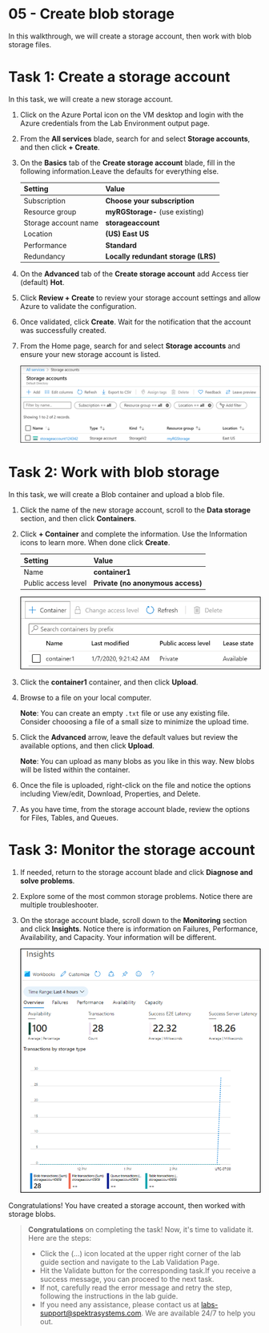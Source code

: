 # 05 - Create blob storage

In this walkthrough, we will create a storage account, then work with blob storage files.

# Task 1: Create a storage account

In this task, we will create a new storage account. 

1. Click on the Azure Portal icon on the VM desktop and login with the Azure credentials from the Lab Environment output page.

2. From the **All services** blade, search for and select **Storage accounts**, and then click **+ Create**. 

3. On the **Basics** tab of the **Create storage account** blade, fill in the following information.Leave the defaults for everything else.

    | Setting | Value | 
    | --- | --- |
    | Subscription | **Choose your subscription** |
    | Resource group | **myRGStorage-<inject key="DeploymentID" enableCopy="false" />** (use existing) |
    | Storage account name | **storageaccount<inject key="DeploymentID" enableCopy="false" />** |
    | Location | **(US) East US**  |
    | Performance | **Standard** |
    | Redundancy | **Locally redundant storage (LRS)** |

4. On the **Advanced** tab of the **Create storage account** add  Access tier (default) **Hot**.

5. Click **Review + Create** to review your storage account settings and allow Azure to validate the configuration. 

6. Once validated, click **Create**. Wait for the notification that the account was successfully created. 

7. From the Home page, search for and select **Storage accounts** and ensure your new storage account is listed.

    ![Screenshot of the newly created storage account in the Azure portal .](../images/AZ-9000501.png)

# Task 2: Work with blob storage

In this task, we will create a Blob container and upload a blob file. 

1. Click the name of the new storage account, scroll to the **Data storage** section, and then click **Containers**.

2. Click **+ Container** and complete the information. Use the Information icons to learn more. When done click **Create**.

   | Setting | Value |
   | ---- | ---- |
   | Name | **container1**|
   | Public access level| **Private (no anonymous access)** |
    
    ![Screenshot of the newly created blob container in the storage account in the Azure portal.](../images/AZ-9000502.png)

4. Click the **container1** container, and then click **Upload**.

5. Browse to a file on your local computer. 

    **Note**: You can create an empty `.txt` file or use any existing file. Consider chooosing a file of a small size to minimize the upload time.

6. Click the **Advanced** arrow, leave the default values but review the available options, and then click **Upload**.

    **Note**: You can upload as many blobs as you like in this way. New blobs will be listed within the container.

7. Once the file is uploaded, right-click on the file and notice the options including View/edit, Download, Properties, and Delete. 

8. As you have time, from the storage account blade, review the options for Files, Tables, and Queues.

# Task 3: Monitor the storage account

1. If needed, return to the storage account blade and click **Diagnose and solve problems**. 

2. Explore some of the most common storage problems. Notice there are multiple troubleshooter.

3. On the storage account blade, scroll down to the **Monitoring** section and click **Insights**. Notice there is information on Failures, Performance, Availability, and Capacity. Your information will be different.

    ![Screenshot of the storage account Insights page.](../images/AZ-9000503.png)

Congratulations! You have created a storage account, then worked with storage blobs.

> **Congratulations** on completing the task! Now, it's time to validate it. Here are the steps:
> - Click the (...) icon located at the upper right corner of the lab guide section and navigate to the Lab Validation Page.
> - Hit the Validate button for the corresponding task.If you receive a success message, you can proceed to the next task. 
> - If not, carefully read the error message and retry the step, following the instructions in the lab guide.
> - If you need any assistance, please contact us at labs-support@spektrasystems.com. We are available 24/7 to help you out.

